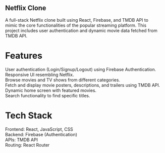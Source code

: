 ## Netflix Clone
A full-stack Netflix clone built using React, Firebase, and TMDB API to mimic the core functionalities of the popular streaming platform. This project includes user authentication and dynamic movie data fetched from TMDB API.
<br/> 
# Features
User authentication (Login/Signup/Logout) using Firebase Authentication.<br/> 
Responsive UI resembling Netflix.<br/> 
Browse movies and TV shows from different categories.<br/> 
Fetch and display movie posters, descriptions, and trailers using TMDB API.<br/> 
Dynamic home screen with featured movies.<br/> 
Search functionality to find specific titles.<br/> 
# Tech Stack
Frontend: React, JavaScript, CSS<br/> 
Backend: Firebase (Authentication)<br/> 
APIs: TMDB API<br/> 
Routing: React Router<br/> 

